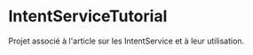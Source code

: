 IntentServiceTutorial
=====================

Projet associé à l'article sur les IntentService et à leur utilisation.
